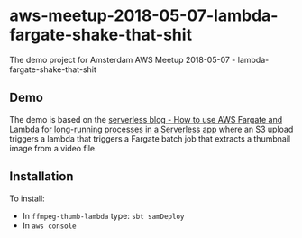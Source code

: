 # aws-meetup-2018-05-07-lambda-fargate-shake-that-shit
The demo project for Amsterdam AWS Meetup 2018-05-07 - lambda-fargate-shake-that-shit

## Demo
The demo is based on the [serverless blog - How to use AWS Fargate and Lambda for long-running processes in a Serverless app](https://serverless.com/blog/serverless-application-for-long-running-process-fargate-lambda/)
where an S3 upload triggers a lambda that triggers a Fargate batch job that extracts a thumbnail image from a video file.

## Installation
To install:

- In `ffmpeg-thumb-lambda` type: `sbt samDeploy`
- In `aws console`